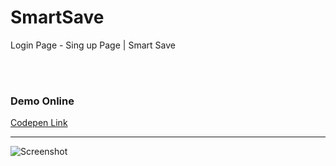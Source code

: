 # SmartSave
Login Page - Sing up Page | Smart Save

<br><br>
### Demo Online

[Codepen Link](https://codepen.io/emnatkins/full/QWVpgYR)
<hr>

![Screenshot](https://github.com/emnatkins/SmartSave/assets/102804483/10323377-f6dc-4dac-ad63-d8a7924d5c9c)

